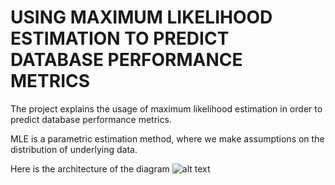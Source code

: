 # USING MAXIMUM LIKELIHOOD ESTIMATION TO PREDICT DATABASE PERFORMANCE METRICS

The project explains the usage of maximum likelihood estimation in order to predict database performance metrics. 

MLE is a parametric estimation method, where we make assumptions on the distribution of underlying data. 

Here is the architecture of the diagram
![alt text]()